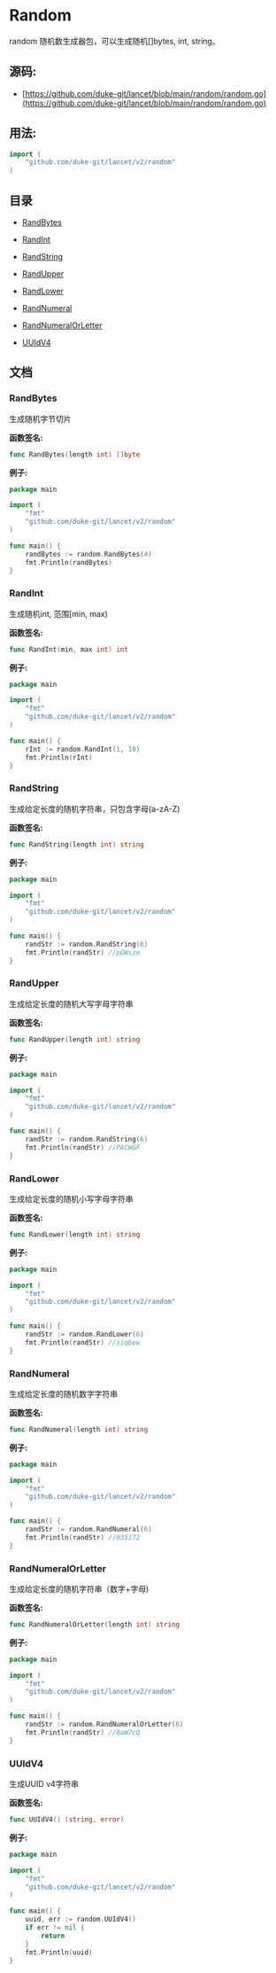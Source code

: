 # Random

random 随机数生成器包，可以生成随机[]bytes, int, string。

<div STYLE="page-break-after: always;"></div>

## 源码:

-   [https://github.com/duke-git/lancet/blob/main/random/random.go](https://github.com/duke-git/lancet/blob/main/random/random.go)

<div STYLE="page-break-after: always;"></div>

## 用法:

```go
import (
    "github.com/duke-git/lancet/v2/random"
)
```

<div STYLE="page-break-after: always;"></div>

## 目录

-   [RandBytes](#RandBytes)
-   [RandInt](#RandInt)
-   [RandString](#RandString)
-   [RandUpper](#RandUpper)

-   [RandLower](#RandLower)
-   [RandNumeral](#RandNumeral)
-   [RandNumeralOrLetter](#RandNumeralOrLetter)
-   [UUIdV4](#UUIdV4)

<div STYLE="page-break-after: always;"></div>

## 文档

### <span id="RandBytes">RandBytes</span>

<p>生成随机字节切片</p>

<b>函数签名:</b>

```go
func RandBytes(length int) []byte
```

<b>例子:</b>

```go
package main

import (
    "fmt"
    "github.com/duke-git/lancet/v2/random"
)

func main() {
	randBytes := random.RandBytes(4)
	fmt.Println(randBytes)
}
```

### <span id="RandInt">RandInt</span>

<p>生成随机int, 范围[min, max)</p>

<b>函数签名:</b>

```go
func RandInt(min, max int) int
```

<b>例子:</b>

```go
package main

import (
    "fmt"
    "github.com/duke-git/lancet/v2/random"
)

func main() {
	rInt := random.RandInt(1, 10)
	fmt.Println(rInt)
}
```

### <span id="RandString">RandString</span>

<p>生成给定长度的随机字符串，只包含字母(a-zA-Z)</p>

<b>函数签名:</b>

```go
func RandString(length int) string
```

<b>例子:</b>

```go
package main

import (
    "fmt"
    "github.com/duke-git/lancet/v2/random"
)

func main() {
	randStr := random.RandString(6)
	fmt.Println(randStr) //pGWsze
}
```

### <span id="RandUpper">RandUpper</span>

<p>生成给定长度的随机大写字母字符串</p>

<b>函数签名:</b>

```go
func RandUpper(length int) string
```

<b>例子:</b>

```go
package main

import (
    "fmt"
    "github.com/duke-git/lancet/v2/random"
)

func main() {
	randStr := random.RandString(6)
	fmt.Println(randStr) //PACWGF
}
```

### <span id="RandLower">RandLower</span>

<p>生成给定长度的随机小写字母字符串</p>

<b>函数签名:</b>

```go
func RandLower(length int) string
```

<b>例子:</b>

```go
package main

import (
    "fmt"
    "github.com/duke-git/lancet/v2/random"
)

func main() {
	randStr := random.RandLower(6)
	fmt.Println(randStr) //siqbew
}
```

### <span id="RandNumeral">RandNumeral</span>

<p>生成给定长度的随机数字字符串</p>

<b>函数签名:</b>

```go
func RandNumeral(length int) string
```

<b>例子:</b>

```go
package main

import (
    "fmt"
    "github.com/duke-git/lancet/v2/random"
)

func main() {
	randStr := random.RandNumeral(6)
	fmt.Println(randStr) //035172
}
```

### <span id="RandNumeralOrLetter">RandNumeralOrLetter</span>

<p>生成给定长度的随机字符串（数字+字母)</p>

<b>函数签名:</b>

```go
func RandNumeralOrLetter(length int) string
```

<b>例子:</b>

```go
package main

import (
    "fmt"
    "github.com/duke-git/lancet/v2/random"
)

func main() {
	randStr := random.RandNumeralOrLetter(6)
	fmt.Println(randStr) //0aW7cQ
}
```

### <span id="UUIdV4">UUIdV4</span>

<p>生成UUID v4字符串</p>

<b>函数签名:</b>

```go
func UUIdV4() (string, error)
```

<b>例子:</b>

```go
package main

import (
    "fmt"
    "github.com/duke-git/lancet/v2/random"
)

func main() {
	uuid, err := random.UUIdV4()
    if err != nil {
        return
    }
	fmt.Println(uuid)
}
```

